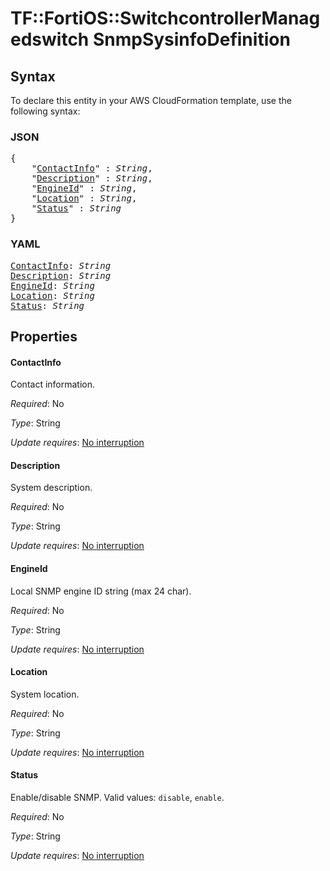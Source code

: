# TF::FortiOS::SwitchcontrollerManagedswitch SnmpSysinfoDefinition

## Syntax

To declare this entity in your AWS CloudFormation template, use the following syntax:

### JSON

<pre>
{
    "<a href="#contactinfo" title="ContactInfo">ContactInfo</a>" : <i>String</i>,
    "<a href="#description" title="Description">Description</a>" : <i>String</i>,
    "<a href="#engineid" title="EngineId">EngineId</a>" : <i>String</i>,
    "<a href="#location" title="Location">Location</a>" : <i>String</i>,
    "<a href="#status" title="Status">Status</a>" : <i>String</i>
}
</pre>

### YAML

<pre>
<a href="#contactinfo" title="ContactInfo">ContactInfo</a>: <i>String</i>
<a href="#description" title="Description">Description</a>: <i>String</i>
<a href="#engineid" title="EngineId">EngineId</a>: <i>String</i>
<a href="#location" title="Location">Location</a>: <i>String</i>
<a href="#status" title="Status">Status</a>: <i>String</i>
</pre>

## Properties

#### ContactInfo

Contact information.

_Required_: No

_Type_: String

_Update requires_: [No interruption](https://docs.aws.amazon.com/AWSCloudFormation/latest/UserGuide/using-cfn-updating-stacks-update-behaviors.html#update-no-interrupt)

#### Description

System description.

_Required_: No

_Type_: String

_Update requires_: [No interruption](https://docs.aws.amazon.com/AWSCloudFormation/latest/UserGuide/using-cfn-updating-stacks-update-behaviors.html#update-no-interrupt)

#### EngineId

Local SNMP engine ID string (max 24 char).

_Required_: No

_Type_: String

_Update requires_: [No interruption](https://docs.aws.amazon.com/AWSCloudFormation/latest/UserGuide/using-cfn-updating-stacks-update-behaviors.html#update-no-interrupt)

#### Location

System location.

_Required_: No

_Type_: String

_Update requires_: [No interruption](https://docs.aws.amazon.com/AWSCloudFormation/latest/UserGuide/using-cfn-updating-stacks-update-behaviors.html#update-no-interrupt)

#### Status

Enable/disable SNMP. Valid values: `disable`, `enable`.

_Required_: No

_Type_: String

_Update requires_: [No interruption](https://docs.aws.amazon.com/AWSCloudFormation/latest/UserGuide/using-cfn-updating-stacks-update-behaviors.html#update-no-interrupt)

